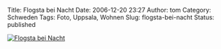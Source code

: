 Title: Flogsta bei Nacht
Date: 2006-12-20 23:27
Author: tom
Category: Schweden
Tags: Foto, Uppsala, Wohnen
Slug: flogsta-bei-nacht
Status: published

[![Flogsta bei
Nacht](http://www.fiket.de/pic/flogsta_night_s.jpg "Flogsta bei Nacht")](http://www.fiket.de/pic/flogsta_night_l.jpg)

